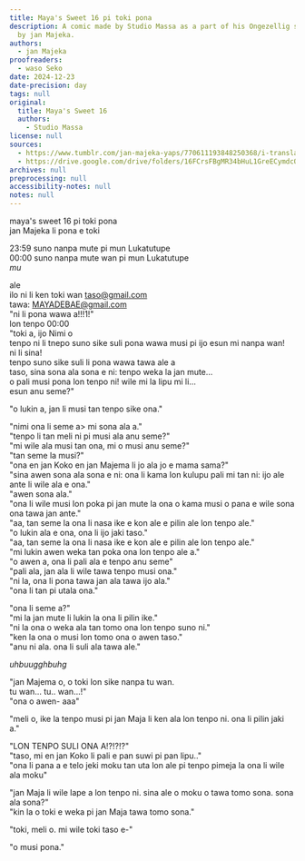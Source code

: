 ```yaml
---
title: Maya's Sweet 16 pi toki pona
description: A comic made by Studio Massa as a part of his Ongezellig series, translated
  by jan Majeka.
authors:
  - jan Majeka
proofreaders:
  - waso Seko
date: 2024-12-23
date-precision: day
tags: null
original:
  title: Maya's Sweet 16
  authors:
    - Studio Massa
license: null
sources:
  - https://www.tumblr.com/jan-majeka-yaps/770611193848250368/i-translated-mayas-sweet-16-into-toki-pona
  - https://drive.google.com/drive/folders/16FCrsFBgMR34bHuL1GreECymdcQpoDMw?usp=sharing
archives: null
preprocessing: null
accessibility-notes: null
notes: null
---
```


maya's sweet 16 pi toki pona  
jan Majeka li pona e toki

23:59 suno nanpa mute pi mun Lukatutupe  
00:00 suno nanpa mute wan pi mun Lukatutupe  
*mu*

ale  
ilo ni li ken toki wan taso@gmail.com  
tawa: MAYADEBAE@gmail.com  
"ni li pona wawa a!!!1!"  
lon tenpo 00:00  
"toki a, ijo Nimi o  
tenpo ni li tnepo suno sike suli pona wawa musi pi ijo esun mi nanpa wan!  
ni li sina!  
tenpo suno sike suli li pona wawa tawa ale a  
taso, sina sona ala sona e ni: tenpo weka la jan mute...  
o pali musi pona lon tenpo ni! wile mi la lipu mi li...  
esun anu seme?"

"o lukin a, jan li musi tan tenpo sike ona."

"nimi ona li seme a> mi sona ala a."  
"tenpo li tan meli ni pi musi ala anu seme?"  
"mi wile ala musi tan ona, mi o musi anu seme?"  
"tan seme la musi?"  
"ona en jan Koko en jan Majema li jo ala jo e mama sama?"  
"sina awen sona ala sona e ni: ona li kama lon kulupu pali mi tan ni: ijo ale ante li wile ala e ona."  
"awen sona ala."  
"ona li wile musi lon poka pi jan mute la ona o kama musi o pana e wile sona ona tawa jan ante."  
"aa, tan seme la ona li nasa ike e kon ale e pilin ale lon tenpo ale."  
"o lukin ala e ona, ona li ijo jaki taso."  
"aa, tan seme la ona li nasa ike e kon ale e pilin ale lon tenpo ale."  
"mi lukin awen weka tan poka ona lon tenpo ale a."  
"o awen a, ona li pali ala e tenpo anu seme"  
"pali ala, jan ala li wile tawa tenpo musi ona."  
"ni la, ona li pona tawa jan ala tawa ijo ala."  
"ona li tan pi utala ona."

"ona li seme a?"  
"mi la jan mute li lukin la ona li pilin ike."  
"ni la ona o weka ala tan tomo ona lon tenpo suno ni."  
"ken la ona o musi lon tomo ona o awen taso."  
"anu ni ala. ona li suli ala tawa ale."

*uhbuugghbuhg*

"jan Majema o, o toki lon sike nanpa tu wan.  
tu wan... tu.. wan...!"  
"ona o awen- aaa"

"meli o, ike la tenpo musi pi jan Maja li ken ala lon tenpo ni. ona li pilin jaki a."

"LON TENPO SULI ONA A!?!?!?"  
"taso, mi en jan Koko li pali e pan suwi pi pan lipu.."  
"ona li pana a e telo jeki moku tan uta lon ale pi tenpo pimeja la ona li wile ala moku"

"jan Maja li wile lape a lon tenpo ni. sina ale o moku o tawa tomo sona. sona ala sona?"  
"kin la o toki e weka pi jan Maja tawa tomo sona."

"toki, meli o. mi wile toki taso e-"

"o musi pona."
